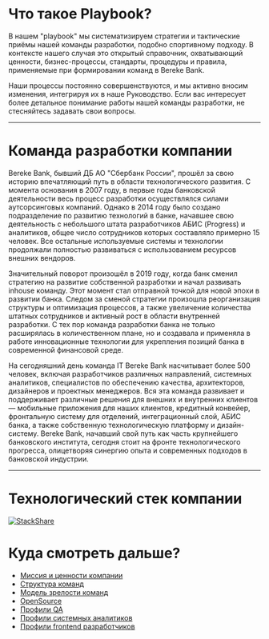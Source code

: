 # Что такое Playbook?

В нашем "playbook" мы систематизируем стратегии и тактические приёмы нашей команды разработки, подобно спортивному подходу.
В контексте нашего случая это открытый справочник, охватывающий ценности, бизнес-процессы, стандарты, процедуры и правила, применяемые при формировании команд в Bereke Bank.

Наши процессы постоянно совершенствуются, и мы активно вносим изменения, интегрируя их в наше Руководство. Если вас интересует более детальное понимание работы нашей команды разработки, не стесняйтесь задавать свои вопросы.

***

# Команда разработки компании

Bereke Bank, бывший ДБ АО "Сбербанк России", прошёл за свою историю впечатляющий путь в области технологического развития. С момента основания в 2007 году, в первые годы банковской деятельности весь процесс разработки осуществлялся силами аутсорсинговых компаний. Однако в 2014 году было создано подразделение по развитию технологий в банке, начавшее свою деятельность с небольшого штата разработчиков АБИС (Progress) и аналитиков, общее число сотрудников которых составляло примерно 15 человек. Все остальные используемые системы и технологии продолжали полностью развиваться с использованием ресурсов внешних вендоров.

Значительный поворот произошёл в 2019 году, когда банк сменил стратегию на развитие собственной разработки и начал развивать inhouse команду. Этот момент стал отправной точкой для новой эпохи в развитии банка. Следом за сменой стратегии произошла реорганизация структуры и оптимизация процессов, а также увеличение количества штатных сотрудников и активный рост в области внутренней разработки. С тех пор команда разработки банка не только расширялась в количественном плане, но и создавала и применяла в работе инновационные технологии для укрепления позиций банка в современной финансовой среде.

На сегодняшний день команда IT Bereke Bank насчитывает более 500 человек, включая разработчиков различных направлений, системных аналитиков, специалистов по обеспечению качества, архитекторов, дизайнеров и проектных менеджеров. Вся эта команда развивает и поддерживает различные решения для внешних и внутренних клиентов — мобильные приложения для наших клиентов, кредитный конвейер, фронтальную систему для отделений, интеграционный слой, АБИС банка, а также собственную технологическую платформу и дизайн-систему. Bereke Bank, начавший свой путь как часть крупнейшего банковского института, сегодня стоит на фронте технологического прогресса, олицетворяя синергию опыта и современных подходов в банковской индустрии.

***

# Технологический стек компании

[![StackShare](https://img.shields.io/badge/tech-stack-0690fa.svg?style=flat)](/techstack.md)

# Куда смотреть дальше?

- [Миссия и ценности компании](/mission-and-values.md)
- [Структура команд](/structure.md)
- [Модель зрелости команд](/team-maturity-model.md)
- [OpenSource](/opensource.md)
- [Профили QA](/QA-profile.md)
- [Профили системных аналитиков](/SA-profile.md)
- [Профили frontend разработчиков](/FE-profile.md)
